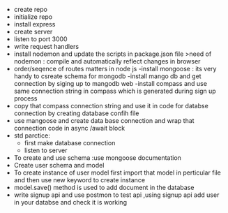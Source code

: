 - create repo
- initialize repo
- install express
- create server
- listen to port 3000
- write request handlers
- install nodemon and update the scripts in package.json file >need of   nodemon : compile and  automatically reflect changes in browser
- order/seqence of routes  matters in node js
-install mongoose : its very handy to csreate schema for mongodb
-install mango db and get connection by siging up to mangodb web
-install compass and use same connection string in compass which is generated during sign up process
- copy that compass connection string and use it in code for databse connection by creating database confih file
- use mangoose and create data base connection and wrap that connection code in async /await block
- std parctice: 
   - first make database connection
   - listen to server 
- To create and use schema :use mongoose documentation
- Create user schema and model
- To create instance of user model first import that model in perticular file and then use new keyword to create instance
- model.save() method is used to add document in the database
- write signup api and use postmon to test api ,using signup api add user in your databse and check it is working